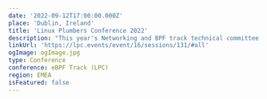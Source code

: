 ```yaml
---
date: '2022-09-12T17:00:00.000Z'
place: 'Dublin, Ireland'
title: 'Linux Plumbers Conference 2022'
description: "This year's Networking and BPF track technical committee is comprised of: David S. Miller, Jakub Kicinski, Paolo Abeni, Eric Dumazet, Alexei Starovoitov, Daniel Borkmann, and Andrii Nakryiko."
linkUrl: 'https://lpc.events/event/16/sessions/131/#all'
ogImage: ogImage.jpg
type: Conference
conference: eBPF Track (LPC)
region: EMEA
isFeatured: false
---
```

